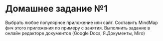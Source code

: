 # Домашнее задание №1

Выбрать любое популярное приложение или сайт. Составить MindMap фич этого приложения по примеру с занятия.
Выполнить задание в онлайн редакторе документов (Google Docs, Я.Документы, Miro)
 
